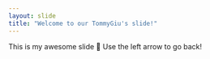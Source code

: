 ```yaml
---
layout: slide
title: "Welcome to our TommyGiu's slide!"
---
```

This is my awesome slide :tada:
Use the left arrow to go back!
